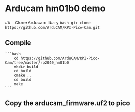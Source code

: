 # Arducam hm01b0 demo 
##　Clone Arducam libary 
    ```bash
        git clone https://github.com/ArduCAM/RPI-Pico-Cam.git
    ```
## Compile 
    ```bash
        cd https://github.com/ArduCAM/RPI-Pico-Cam/tree/master/rp2040_hm01b0
        mkdir build
        cd build
        cmake ..
        cd build 
        make 
    ```
## Copy the arducam_firmware.uf2 to pico
